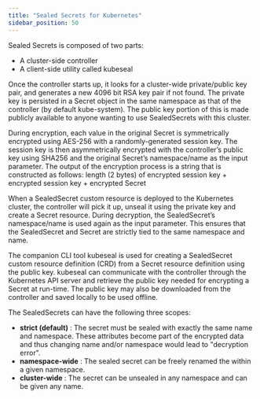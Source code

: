 ```yaml
---
title: "Sealed Secrets for Kubernetes"
sidebar_position: 50
---
```


Sealed Secrets is composed of two parts:

* A cluster-side controller
* A client-side utility called kubeseal

Once the controller starts up, it looks for a cluster-wide private/public key pair, and generates a new 4096 bit RSA key pair if not found. The private key is persisted in a Secret object in the same namespace as that of the controller (by default kube-system). The public key portion of this is made publicly available to anyone wanting to use SealedSecrets with this cluster.

During encryption, each value in the original Secret is symmetrically encrypted using AES-256 with a randomly-generated session key. The session key is then asymmetrically encrypted with the controller’s public key using SHA256 and the original Secret’s namespace/name as the input parameter. The output of the encryption process is a string that is constructed as follows:
length (2 bytes) of encrypted session key + encrypted session key + encrypted Secret

When a SealedSecret custom resource is deployed to the Kubernetes cluster, the controller will pick it up, unseal it using the private key and create a Secret resource. During decryption, the SealedSecret’s namespace/name is used again as the input parameter. This ensures that the SealedSecret and Secret are strictly tied to the same namespace and name.

The companion CLI tool kubeseal is used for creating a SealedSecret custom resource definition (CRD) from a Secret resource definition using the public key. kubeseal can communicate with the controller through the Kubernetes API server and retrieve the public key needed for encrypting a Secret at run-time. The public key may also be downloaded from the controller and saved locally to be used offline.

The SealedSecrets can have the following three scopes:
* **strict (default)** : The secret must be sealed with exactly the same name and namespace. These attributes become part of the encrypted data and thus changing name and/or namespace would lead to "decryption error".
* **namespace-wide** : The sealed secret can be freely renamed the within a given namespace.
* **cluster-wide** : The secret can be unsealed in any namespace and can be given any name.